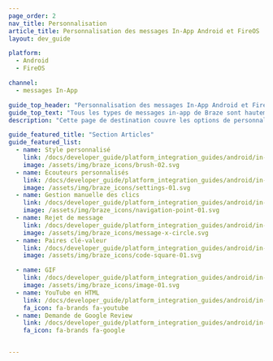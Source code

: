 ```yaml
---
page_order: 2
nav_title: Personnalisation
article_title: Personnalisation des messages In-App Android et FireOS
layout: dev_guide

platform:
  - Android
  - FireOS

channel:
  - messages In-App

guide_top_header: "Personnalisation des messages In-App Android et FireOS"
guide_top_text: "Tous les types de messages in-app de Braze sont hautement personnalisables que ce soit au niveau des messages, des images, des icônes <a href='http://fortawesome.github.io/Font-Awesome/'>Font Awesome</a>, des clics, de l’analytique, du style modifiable, des options d’affichage et de livraison personnalisées. Plusieurs options peuvent être configurées sur la base de chaque message in-app <a href='/docs/user_guide/message_building_by_channel/in-app_messages/create/'>dans le tableau de bord</a>. Braze fournit en outre plusieurs niveaux de personnalisation avancée pour répondre à divers cas d’usage et besoins."
description: "Cette page de destination couvre les options de personnalisation des messages in-app du SDK Braze Android et FireOS comme le style personnalisé, les écouteurs personnalisés, la gestion des clics, etc."

guide_featured_title: "Section Articles"
guide_featured_list:
  - name: Style personnalisé
    link: /docs/developer_guide/platform_integration_guides/android/in-app_messaging/customization/custom_styling/
    image: /assets/img/braze_icons/brush-02.svg
  - name: Écouteurs personnalisés
    link: /docs/developer_guide/platform_integration_guides/android/in-app_messaging/customization/custom_listeners/
    image: /assets/img/braze_icons/settings-01.svg
  - name: Gestion manuelle des clics
    link: /docs/developer_guide/platform_integration_guides/android/in-app_messaging/customization/custom_listeners/
    image: /assets/img/braze_icons/navigation-point-01.svg
  - name: Rejet de message
    link: /docs/developer_guide/platform_integration_guides/android/in-app_messaging/customization/message_dismissal/
    image: /assets/img/braze_icons/message-x-circle.svg
  - name: Paires clé-valeur
    link: /docs/developer_guide/platform_integration_guides/android/in-app_messaging/customization/key_value_pairs/
    image: /assets/img/braze_icons/code-square-01.svg

  - name: GIF
    link: /docs/developer_guide/platform_integration_guides/android/in-app_messaging/customization/gifs/
    image: /assets/img/braze_icons/image-01.svg
  - name: YouTube en HTML
    link: /docs/developer_guide/platform_integration_guides/android/in-app_messaging/customization/youtube_in_html/
    fa_icon: fa-brands fa-youtube
  - name: Demande de Google Review
    link: /docs/developer_guide/platform_integration_guides/android/in-app_messaging/customization/google_review_prompt/
    fa_icon: fa-brands fa-google


---
```

<br><br>
